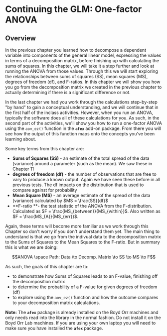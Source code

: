 
# Continuing the GLM: One-factor ANOVA

## Overview

In the previous chapter you learned how to decompose a dependent variable into components of the general linear model, expressing the values in terms of a decomposition matrix, before finishing up with calculating the sums of squares. In this chapter, we will take it a step further and look at running the ANOVA from those values. Through this we will start exploring the relationships between sums of squares (SS), mean squares (MS), degrees of freedom (df), and F-ratios.  In this chapter we will show you how you go from the decomposition matrix we created in the previous chapter to actually determining if there is a significant difference or not.  

In the last chapter we had you work through the calculations step-by-step "by hand" to gain a conceptual understanding, and we will continue that in the first half of the inclass activities. However, when you run an ANOVA, typically the software does all of these calculations for you. As such, in the second part of the activities, we'll show you how to run a one-factor ANOVA using the `aov_ez()` function in the **`afex`** add-on package. From there you will see how the output of this function maps onto the concepts you've been learning about. 

Some key terms from this chapter are:

* **Sums of Squares (SS)** - an estimate of the total spread of the data (variance) around a parameter (such as the mean). We saw these in Chapter 11
* **degrees of freedom (df)** - the number of observations that are free to vary to produce a known output. Again we have seen these before in all previous tests. The df impacts on the distribution that is used to compare against for probability
* **Mean Square (MS)** - an average estimate of the spread of the data (variance) calculated by $MS = \frac{SS}{df}$
* **F-ratio **- the test statistic of the ANOVA from the F-distribution. Calculated as $F = \frac{MS_{between}}{MS_{within}}$. Also written as $F = \frac{MS_{A}}{MS_{err}}$.

Again, these terms will become more familiar as we work through this Chapter so don't worry if you don't understand them yet.  The main thing to understand is that we go from the indivual data to the decomposition matrix to the Sums of Squares to the Mean Squares to the F-ratio. But in summary this is what we are doing:

$$ANOVA \space Path: Data \to Decomp. Matrix \to SS \to MS \to F$$


As such, the goals of this chapter are to:

* to demonstrate how Sums of Squares leads to an F-value, finishing off the decomposition matrix
* to determine the probability of a F-value for given degrees of freedom (df)
* to explore using the `aov_ez()` function and how the outcome compares to your decomposition matrix calculations.

**Note:** The **`afex`** package is already installed on the Boyd Orr machines and only needs read into the library in the normal fashion. Do not install it on the Boyd Orr Lab machines. If you are using your own laptop you will need to make sure you have installed the **`afex`** package.

